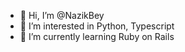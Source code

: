- 👋 Hi, I’m @NazikBey
- 👀 I’m interested in Python, Typescript
- 🌱 I’m currently learning Ruby on Rails

<!---
NazikBey/NazikBey is a ✨ special ✨ repository because its `README.md` (this file) appears on your GitHub profile.
You can click the Preview link to take a look at your changes.
--->
